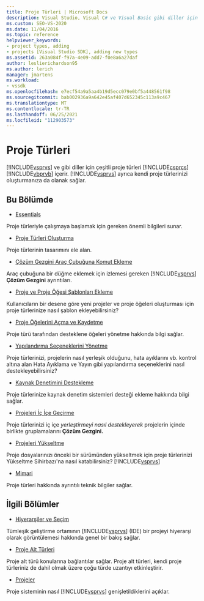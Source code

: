 ```yaml
---
title: Proje Türleri | Microsoft Docs
description: Visual Studio, Visual C# ve Visual Basic gibi diller için çeşitli proje türleri içerir. Visual Studio kendi proje türlerinizi oluşturmanıza da olanak sağlar.
ms.custom: SEO-VS-2020
ms.date: 11/04/2016
ms.topic: reference
helpviewer_keywords:
- project types, adding
- projects [Visual Studio SDK], adding new types
ms.assetid: 263a084f-f97a-4e09-add7-f0e8a6a27daf
author: leslierichardson95
ms.author: lerich
manager: jmartens
ms.workload:
- vssdk
ms.openlocfilehash: e7ecf54a9a5aa4b19d5ecc079e0bf5a448561f98
ms.sourcegitcommit: bab002936a9a642e45af407d652345c113a9c467
ms.translationtype: MT
ms.contentlocale: tr-TR
ms.lasthandoff: 06/25/2021
ms.locfileid: "112903573"
---
```

# <a name="project-types"></a>Proje Türleri
[!INCLUDE[vsprvs](../../code-quality/includes/vsprvs_md.md)] ve gibi diller için çeşitli proje türleri [!INCLUDE[csprcs](../../data-tools/includes/csprcs_md.md)] [!INCLUDE[vbprvb](../../code-quality/includes/vbprvb_md.md)] içerir. [!INCLUDE[vsprvs](../../code-quality/includes/vsprvs_md.md)] ayrıca kendi proje türlerinizi oluşturmanıza da olanak sağlar.

## <a name="in-this-section"></a>Bu Bölümde
- [Essentials](../../extensibility/internals/project-type-essentials.md)

 Proje türleriyle çalışmaya başlamak için gereken önemli bilgileri sunar.

- [Proje Türleri Oluşturma](../../extensibility/internals/creating-project-types.md)

 Proje türlerinin tasarımını ele alan.

- [Çözüm Gezgini Araç Çubuğuna Komut Ekleme](../../extensibility/adding-a-command-to-the-solution-explorer-toolbar.md)

 Araç çubuğuna bir düğme eklemek için izlemesi gereken [!INCLUDE[vsprvs](../../code-quality/includes/vsprvs_md.md)] **Çözüm Gezgini** ayrıntıları.

- [Proje ve Proje Öğesi Şablonları Ekleme](../../extensibility/internals/adding-project-and-project-item-templates.md)

 Kullanıcıların bir desene göre yeni projeler ve proje öğeleri oluşturması için proje türlerinize nasıl şablon ekleyebilirsiniz?

- [Proje Öğelerini Açma ve Kaydetme](../../extensibility/internals/opening-and-saving-project-items.md)

 Proje türü tarafından desteklene öğeleri yönetme hakkında bilgi sağlar.

- [Yapılandırma Seçeneklerini Yönetme](../../extensibility/internals/managing-configuration-options.md)

 Proje türlerinizi, projelerin nasıl yerleşik olduğunu, hata ayıklarını vb. kontrol altına alan Hata Ayıklama ve Yayın gibi yapılandırma seçeneklerini nasıl destekleyebilirsiniz?

- [Kaynak Denetimini Destekleme](../../extensibility/internals/supporting-source-control.md)

 Proje türlerinize kaynak denetim sistemleri desteği ekleme hakkında bilgi sağlar.

- [Projeleri İç İçe Geçirme](../../extensibility/internals/nesting-projects.md)

 Proje türlerinizi iç içe *yerleştirmeyi nasıl destekleyerek* projelerin içinde birlikte gruplamalarını **Çözüm Gezgini.**

- [Projeleri Yükseltme](../../extensibility/internals/upgrading-projects.md)

 Proje dosyalarınızı önceki bir sürümünden yükseltmek için proje türlerinizi Yükseltme Sihirbazı'na nasıl katabilirsiniz? [!INCLUDE[vsprvs](../../code-quality/includes/vsprvs_md.md)]

- [Mimari](../../extensibility/internals/project-types-architecture.md)

 Proje türleri hakkında ayrıntılı teknik bilgiler sağlar.

## <a name="related-sections"></a>İlgili Bölümler
- [Hiyerarşiler ve Seçim](../../extensibility/internals/hierarchies-and-selection.md)

 Tümleşik geliştirme ortamının [!INCLUDE[vsprvs](../../code-quality/includes/vsprvs_md.md)] (IDE) bir projeyi hiyerarşi olarak görüntülemesi hakkında genel bir bakış sağlar.

- [Proje Alt Türleri](../../extensibility/internals/project-subtypes.md)

 Proje alt türü konularına bağlantılar sağlar. Proje alt türleri, kendi proje türleriniz de dahil olmak üzere çoğu türde uzantıyı etkinleştirir.

- [Projeler](../../extensibility/internals/projects.md)

 Proje sisteminin nasıl [!INCLUDE[vsprvs](../../code-quality/includes/vsprvs_md.md)] genişletildiklerini açıklar.
